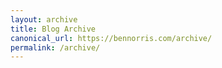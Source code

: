 ```yaml
---
layout: archive
title: Blog Archive
canonical_url: https://bennorris.com/archive/
permalink: /archive/
---
```

